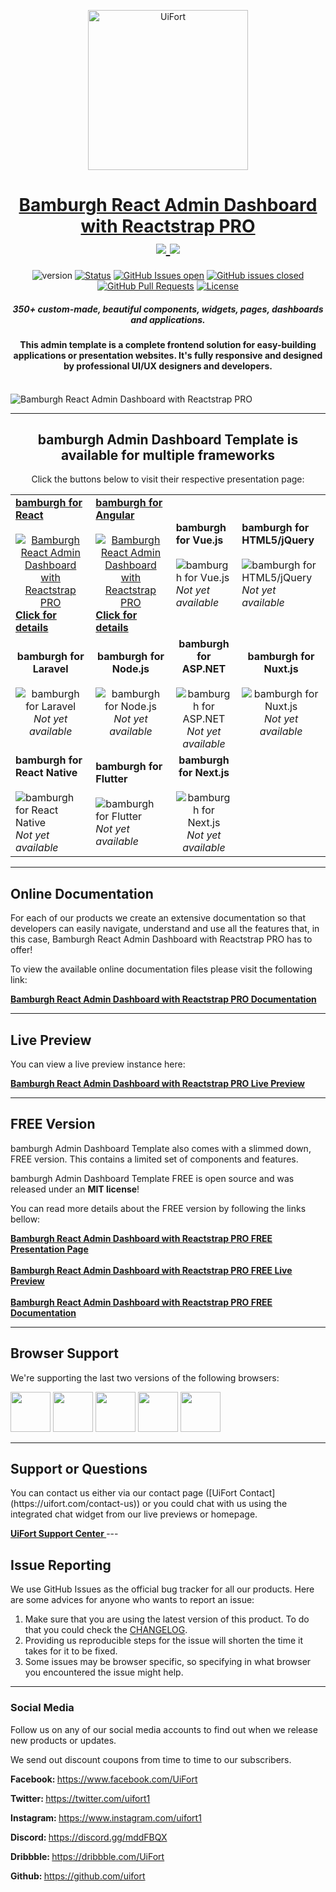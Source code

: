 <p align="center">
    <a href="https://uifort.com" title="UiFort.com">
        <img width=256px height=256px src="https://demo.uifort.com/github-static-assets/ui-fort-logo.png" alt="UiFort">
    </a>
</p>
<h1 align="center">
    <a href="https://uifort.com/template/bamburgh-react-admin-dashboard-reactstrap-pro">Bamburgh React Admin Dashboard with Reactstrap PRO</a>
    <br>
    <a href="https://twitter.com/intent/tweet?url=https://uifort.com/template/bamburgh-react-admin-dashboard-reactstrap-pro&text=Browse through the live previews to see just how powerful this admin template really is!">
        <img src="https://img.shields.io/twitter/url/http/shields.io.svg?style=social" />
    </a>
    <a href="https://twitter.com/uifort1">
        <img src="https://img.shields.io/twitter/follow/uifort1.svg?style=social&label=Follow" />
    </a>
</h1>
<div align="center">

  ![version](https://img.shields.io/badge/version-2.0.0-blue.svg)
  [![Status](https://img.shields.io/badge/status-active-success.svg)]()
  [![GitHub Issues open](https://img.shields.io/github/issues/uifort/bamburgh-react-admin-dashboard-reactstrap-pro.svg)](https://github.com/uifort/bamburgh-react-admin-dashboard-reactstrap-pro/issues)
  [![GitHub issues closed](https://img.shields.io/github/issues-closed-raw/uifort/bamburgh-react-admin-dashboard-reactstrap-pro.svg?maxAge=2592000)](https://github.com/uifort/bamburgh-react-admin-dashboard-reactstrap-pro/issues?q=is%3Aissue+is%3Aclosed)
  [![GitHub Pull Requests](https://img.shields.io/github/issues-pr/uifort/bamburgh-react-admin-dashboard-reactstrap-pro.svg)](https://github.com/uifort/bamburgh-react-admin-dashboard-reactstrap-pro/pulls)
  [![License](https://img.shields.io/badge/license-UiFort-blue.svg)](/LICENSE)

</div>

<h5 align="center">350+ custom-made, beautiful components, widgets, pages, dashboards and applications.</h5>

<h4 align="center">This admin template is a complete frontend solution for easy-building applications or presentation websites. It&#39;s fully responsive and designed by professional UI&#x2F;UX designers and developers.</h4>

<br />

<img src="https://demo.uifort.com/github-static-assets/bamburgh-react-admin-dashboard-reactstrap-pro.jpg" alt="Bamburgh React Admin Dashboard with Reactstrap PRO">

---

<h2 align="center">
    bamburgh Admin Dashboard Template is available for multiple frameworks
</h2>

<p align="center">Click the buttons below to visit their respective presentation page:</p>

<table align="center">
    <tr>
        <td>
            <a align="center" href="https://uifort.com/template/bamburgh-react-admin-dashboard-reactstrap-pro" title="Click to visit the presentation page for bamburgh React version">
                <b align="center">bamburgh for React</b>
                <br><br>
                <img src="https://demo.uifort.com/github-static-assets/framework-logo/react-framework-logo.png" alt="Bamburgh React Admin Dashboard with Reactstrap PRO">
                <br>
                <b align="center">Click for details</b>
            </a>
        </td>
        <td>
            <a align="center" href="https://uifort.com/template/bamburgh-angular-admin-dashboard-ngx-bootstrap-pro" title="Click to visit the presentation page for bamburgh Angular version">
                <b align="center">bamburgh for Angular</b>
                <br><br>
                <img src="https://demo.uifort.com/github-static-assets/framework-logo/angular-framework-logo.png" alt="Bamburgh React Admin Dashboard with Reactstrap PRO">
                <br>
                <b align="center">Click for details</b>
            </a>
        </td>
        <td>
            <b align="center">bamburgh for Vue.js</b>
            <br><br>
            <img src="https://demo.uifort.com/github-static-assets/framework-logo/vue-framework-logo.png" alt="bamburgh for Vue.js">
            <br>
            <i align="center">Not yet available</i>
        </td>
        <td>
            <b align="center">bamburgh for HTML5/jQuery</b>
            <br><br>
            <img src="https://demo.uifort.com/github-static-assets/framework-logo/html-framework-logo.png" alt="bamburgh for HTML5/jQuery">
            <br>
            <i align="center">Not yet available</i>
        </td>
    </tr>
    <tr>
        <td align="center">
            <b align="center">bamburgh for Laravel</b>
            <br><br>
            <img src="https://demo.uifort.com/github-static-assets/framework-logo/laravel-framework-logo.png" alt="bamburgh for Laravel">
            <br>
            <i align="center">Not yet available</i>
        </td>
        <td align="center">
            <b align="center">bamburgh for Node.js</b>
            <br><br>
            <img src="https://demo.uifort.com/github-static-assets/framework-logo/nodejs-framework-logo.png" alt="bamburgh for Node.js">
            <br>
            <i align="center">Not yet available</i>
        </td>
        <td align="center">
            <b align="center">bamburgh for ASP.NET</b>
            <br><br>
            <img src="https://demo.uifort.com/github-static-assets/framework-logo/asp-framework-logo.png" alt="bamburgh for ASP.NET">
            <br>
            <i align="center">Not yet available</i>
        </td>
        <td align="center">
            <b align="center">bamburgh for Nuxt.js</b>
            <br><br>
            <img src="https://demo.uifort.com/github-static-assets/framework-logo/nuxtjs-framework-logo.png" alt="bamburgh for Nuxt.js">
            <br>
            <i align="center">Not yet available</i>
        </td>
    </tr>
    <tr>
        <td>
            <b align="center">bamburgh for React Native</b>
            <br><br>
            <img src="https://demo.uifort.com/github-static-assets/framework-logo/react-native-framework-logo.png" alt="bamburgh for React Native">
            <br>
            <i align="center">Not yet available</i>
        </td>
        <td>
            <b align="center">bamburgh for Flutter</b>
            <br><br>
            <img src="https://demo.uifort.com/github-static-assets/framework-logo/flutter-framework-logo.png" alt="bamburgh for Flutter">
            <br>
            <i align="center">Not yet available</i>
        </td>
        <td align="center">
            <b align="center">bamburgh for Next.js</b>
            <br><br>
            <img src="https://demo.uifort.com/github-static-assets/framework-logo/nextjs-framework-logo.png" alt="bamburgh for Next.js">
            <br>
            <i align="center">Not yet available</i>
        </td>
    </tr>
</table>

---

<h2>
    Online Documentation
</h2>

<p>For each of our products we create an extensive documentation so that developers can easily navigate, understand and use all the features that, in this case, Bamburgh React Admin Dashboard with Reactstrap PRO has to offer!</p>
<p>To view the available online documentation files please visit the following link:</p>
<b>
    <a href="https://docs.uifort.com/bamburgh-react-admin-dashboard-reactstrap-pro-docs" title="Click to view the online documentation for Bamburgh React Admin Dashboard with Reactstrap PRO">
        Bamburgh React Admin Dashboard with Reactstrap PRO Documentation
    </a>
</b>

---

<h2>
    Live Preview
</h2>

<p>You can view a live preview instance here:</p>
<b>
    <a href="https://demo.uifort.com/bamburgh-react-admin-dashboard-reactstrap-pro-demo" title="Click to view the live preview for Bamburgh React Admin Dashboard with Reactstrap PRO">
        Bamburgh React Admin Dashboard with Reactstrap PRO Live Preview
    </a>
</b>

---

<h2>
    FREE Version
</h2>

<p>bamburgh Admin Dashboard Template also comes with a slimmed down, FREE version. This contains a limited set of components and features.</p>
<p>bamburgh Admin Dashboard Template FREE is open source and was released under an <b>MIT license</b>!</p>
<p>
    You can read more details about the FREE version by following the links bellow:
</p>
<b>
    <a href="https://uifort.com/template/bamburgh-react-admin-dashboard-reactstrap-free" title="Click to view Bamburgh React Admin Dashboard with Reactstrap PRO Admin Dashboard Template FREE presentation page">
        Bamburgh React Admin Dashboard with Reactstrap PRO FREE Presentation Page
    </a>
    <br><br>
    <a href="https://demo.uifort.com/bamburgh-react-admin-dashboard-reactstrap-free-demo" title="Click to view Bamburgh React Admin Dashboard with Reactstrap PRO Admin Dashboard Template FREE live preview">
        Bamburgh React Admin Dashboard with Reactstrap PRO FREE Live Preview
    </a>
    <br><br>
    <a href="https://docs.uifort.com/bamburgh-react-admin-dashboard-reactstrap-free-docs" title="Click to view Bamburgh React Admin Dashboard with Reactstrap PRO Admin Dashboard Template FREE documentation">
        Bamburgh React Admin Dashboard with Reactstrap PRO FREE Documentation
    </a>
</b>

---

<h2>
    Browser Support
</h2>
<p>
    We're supporting the last two versions of the following browsers:
</p>
<p>
<img src="https://demo.uifort.com/github-assets/browsers/chrome.png" width="64" height="64"> <img src="https://demo.uifort.com/github-assets/browsers/firefox.png" width="64" height="64"> <img src="https://demo.uifort.com/github-assets/browsers/edge.png" width="64" height="64"> <img src="https://demo.uifort.com/github-assets/browsers/safari.png" width="64" height="64"> <img src="https://demo.uifort.com/github-assets/browsers/opera.png" width="64" height="64">
</p>

---

<h2>
    Support or Questions
</h2>
<p>
    You can contact us either via our contact page ([UiFort Contact](https://uifort.com/contact-us)) or you could chat with us using the integrated chat widget from our live previews or homepage.
</p>
<b>
    <a href="https://uifort.com/support-center" title="Click to view the UiFort Support Center">
        UiFort Support Center
    </a>
</b>
---

<h2>
    Issue Reporting
</h2>

<p>We use GitHub Issues as the official bug tracker for all our products. Here are some advices for anyone who wants to report an issue:</p>

1. Make sure that you are using the latest version of this product. To do that you could check the [CHANGELOG](./CHANGELOG.md).
2. Providing us reproducible steps for the issue will shorten the time it takes for it to be fixed.
3. Some issues may be browser specific, so specifying in what browser you encountered the issue might help.

---

### Social Media

<p>Follow us on any of our social media accounts to find out when we release new products or updates.</p>
<p>We send out discount coupons from time to time to our subscribers.</p>
<p><b>Facebook: </b><a href="https://www.facebook.com/UiFort">https:&#x2F;&#x2F;www.facebook.com&#x2F;UiFort</a></p>
<p><b>Twitter: </b><a href="https://twitter.com/uifort1">https:&#x2F;&#x2F;twitter.com&#x2F;uifort1</a></p>
<p><b>Instagram: </b><a href="https://www.instagram.com/uifort1">https:&#x2F;&#x2F;www.instagram.com&#x2F;uifort1</a></p>
<p><b>Discord: </b><a href="https://discord.gg/mddFBQX">https:&#x2F;&#x2F;discord.gg&#x2F;mddFBQX</a></p>
<p><b>Dribbble: </b><a href="https://dribbble.com/UiFort">https:&#x2F;&#x2F;dribbble.com&#x2F;UiFort</a></p>
<p><b>Github: </b><a href="https://github.com/uifort">https:&#x2F;&#x2F;github.com&#x2F;uifort</a></p>


